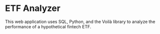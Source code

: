 # ETF Analyzer

This web application uses SQL, Python, and the Voilà library to analyze the performance of a hypothetical fintech ETF.